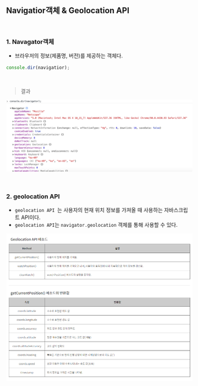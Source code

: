 ## Navigatior객체 & Geolocation API

<br>

### 1. Navagator객체

- 브라우저의 정보(제품명, 버전)를 제공하는 객체다. 

```javascript
console.dir(navigatior);

```
<br>

> 결과

![image](image/geolacation01.png)

<br>

### 2. geolocation API
- ```geolocation API ```는 사용자의 현재 위치 정보를 가져올 때 사용하는 자바스크립트 API이다.
-  ```geolocation API```는 ```navigator.geolocation``` 객체를 통해 사용할 수 있다.

![image](image/geolacation02.PNG)


